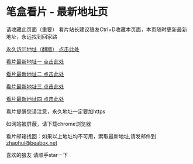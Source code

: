 # 笔盒看片 - 最新地址页

请收藏此页面（重要）
看片站长建议狼友Ctrl+D收藏本页面，本页随时更新最新地址，永远找到回家路

[永久访问地址（翻牆） 点击此处](https://beabox.net/)

[看片最新地址一 点击此处](https://mukqa1d5x6.wiki)

[看片最新地址二 点击此处](https://9igkahc46r9.wiki)

[看片最新地址三 点击此处](https://9igkahc46r9.wiki)

[看片最新地址四 点击此处](https://h7xna7kdrw0n.wiki)

看片提醒您请注意，永久地址一定要加https

如网站被屏蔽，请下载chrome浏览器

看片邮箱找回：如果以上地址均不可用，索取最新地址,请发邮件到 zhaohui@beabox.net

喜欢的狼友 请顺手star一下
